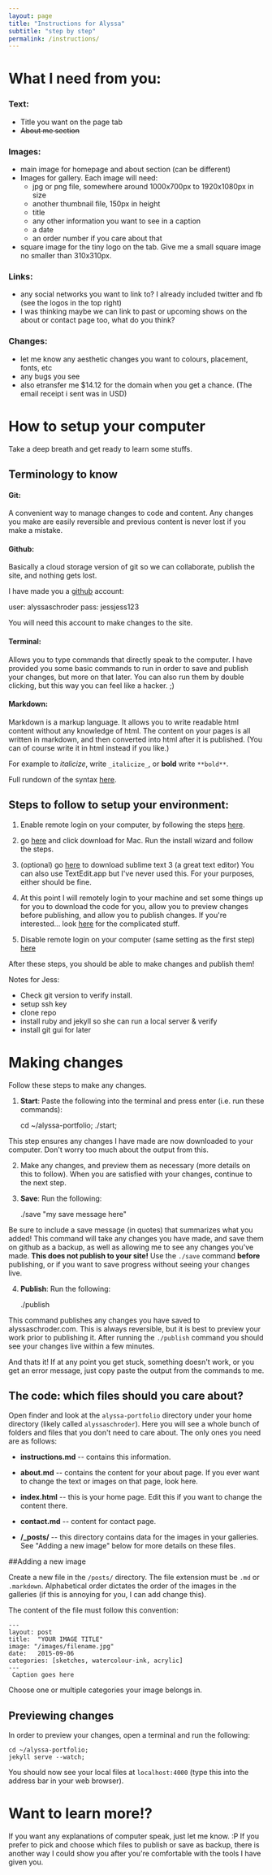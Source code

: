 ```yaml
---
layout: page
title: "Instructions for Alyssa"
subtitle: "step by step"
permalink: /instructions/
---
```



# What I need from you:

### Text:

- Title you want on the page tab
- <del>About me section</del>


### Images:

- main image for homepage and about section (can be different)
- Images for gallery. Each image will need:
    - jpg or png file, somewhere around 1000x700px to 1920x1080px in size
    - another thumbnail file, 150px in height
    - title
    - any other information you want to see in a caption
    - a date
    - an order number if you care about that
- square image for the tiny logo on the tab. Give me a small square image no smaller than 310x310px.

### Links:

- any social networks you want to link to? I already included twitter and fb (see the logos in the top right)
- I was thinking maybe we can link to past or upcoming shows on the about or contact page too, what do you think?


### Changes:

- let me know any aesthetic changes you want to colours, placement, fonts, etc
- any bugs you see
- also etransfer me $14.12 for the domain when you get a chance. (The email receipt i sent was in USD)


# How to setup your computer

Take a deep breath and get ready to learn some stuffs.

## Terminology to know

#### Git:

A convenient way to manage changes to code and content. Any changes you make are easily reversible and previous content is never lost if you make a mistake.

#### Github:

Basically a cloud storage version of git so we can collaborate, publish the site, and nothing gets lost.

I have made you a [github](http://github.com) account:

user: alyssaschroder
pass: jessjess123

You will need this account to make changes to the site.

#### Terminal:

Allows you to type commands that directly speak to the computer. I have provided you some basic commands to run in order to save and publish your changes, but more on that later. You can also run them by double clicking, but this way you can feel like a hacker. ;)

#### Markdown:

Markdown is a markup language. It allows you to write readable html content without any knowledge of html. The content on your pages is all written in markdown, and then converted into html after it is published. (You can of course write it in html instead if you like.)

For example to _italicize_, write `_italicize_`, or **bold** write `**bold**`.

Full rundown of the syntax [here](https://github.com/adam-p/markdown-here/wiki/Markdown-Cheatsheet).

## Steps to follow to setup your environment:

1) Enable remote login on your computer, by following the steps [here](https://support.apple.com/kb/PH18726?locale=en_US).

2) go [here](http://git-scm.com/downloads) and click download for Mac. Run the install wizard and follow the steps.

3) (optional) go [here](https://www.sublimetext.com/3) to download sublime text 3 (a great text editor) You can also use TextEdit.app but I've never used this. For your purposes, either should be fine.

4) At this point I will remotely login to your machine and set some things up for you to download the code for you, allow you to preview changes before publishing, and allow you to publish changes. If you're interested... look [here](https://help.github.com/articles/generating-an-ssh-key/) for the complicated stuff.

5) Disable remote login on your computer (same setting as the first step) [here](https://support.apple.com/kb/PH18726?locale=en_US)

After these steps, you should be able to make changes and publish them!

Notes for Jess:

- Check git version to verify install.
- setup ssh key
- clone repo
- install ruby and jekyll so she can run a local server & verify
- install git gui for later

# Making changes

Follow these steps to make any changes.

1) **Start**: Paste the following into the terminal and press enter (i.e. run these commands):

    cd ~/alyssa-portfolio;
    ./start;

This step ensures any changes I have made are now downloaded to your computer.
Don't worry too much about the output from this.

2) Make any changes, and preview them as necessary (more details on this to follow). When you are satisfied with your changes, continue to the next step.

3) **Save**: Run the following:

    ./save "my save message here"

Be sure to include a save message (in quotes) that summarizes what you added!
This command will take any changes you have made, and save them on github as a backup, as well as allowing me to see any changes you've made.
**This does not publish to your site!** Use the `./save` command **before** publishing, or if you want to save progress without seeing your changes live.

4) **Publish**: Run the following:

    ./publish

This command publishes any changes you have saved to alyssaschroder.com.
This is always reversible, but it is best to preview your work prior to publishing it.
After running the `./publish` command you should see your changes live within a few minutes.

And thats it! If at any point you get stuck, something doesn't work, or you get an error message, just copy paste the output from the commands to me.


## The code: which files should you care about?
Open finder and look at the `alyssa-portfolio` directory under your home directory (likely called `alyssaschroder`). Here you will see a whole bunch of folders and files that you don't need to care about. The only ones you need are as follows:

- **instructions.md** -- contains this information.

- **about.md** -- contains the content for your about page. If you ever want to change the text or images on that page, look here.

- **index.html** -- this is your home page. Edit this if you want to change the content there.

- **contact.md** -- content for contact page.

- **/_posts/** -- this directory contains data for the images in your galleries. See "Adding a new image" below for more details on these files.


##Adding a new image

Create a  new file in the `/posts/` directory. The file extension must be `.md` or `.markdown`. Alphabetical order dictates the order of the images in the galleries (if this is annoying for you, I can add change this).

The content of the file must follow this convention:

    ---
    layout: post
    title:  "YOUR IMAGE TITLE"
    image: "/images/filename.jpg"
    date:   2015-09-06
    categories: [sketches, watercolour-ink, acrylic]
    ---
     Caption goes here


Choose one or multiple categories your image belongs in.


## Previewing changes

In order to preview your changes, open a terminal and run the following:

    cd ~/alyssa-portfolio;
    jekyll serve --watch;

You should now see your local files at `localhost:4000` (type this into the address bar in your web browser).


# Want to learn more!?

If you want any explanations of computer speak, just let me know. :P
If you prefer to pick and choose which files to publish or save as backup, there is another way I could show you after you're comfortable with the tools I have given you.
